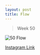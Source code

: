 ```yaml
---
layout: post
title: Flow
---
```


> Week 50

![50 Flow](/static/images/dc50.jpg)

[Instagram Link](https://www.instagram.com/p/4scy2HRMvh/)
